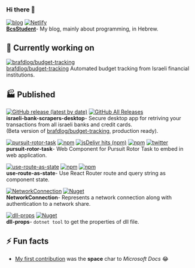 ### Hi there 👋

[![blog](https://img.shields.io/static/v1?label=Gridsome&message=BcsStudent&color=4FC08D&logo=vue.js&link=https://bscstudent.netlify.app/&link=https://github.com/baruchiro/BcsStudent)](https://github.com/baruchiro/BcsStudent)
[![Netlify](https://img.shields.io/netlify/ba56d2ec-b5ce-4d2d-a606-90fbcd1dcf3c)](https://bscstudent.netlify.app/)  
[**BcsStudent**](https://github.com/baruchiro/BcsStudent)- My blog, mainly about programming, in Hebrew.


## 🔭 Currently working on
[![brafdlog/budget-tracking](https://img.shields.io/static/v1?label=Electron&message=brafdlog/budget-tracking&color=41B883&logo=vue.js&link=https://github.com/brafdlog/budget-tracking)](https://github.com/brafdlog/budget-tracking)  
[brafdlog/budget-tracking](https://github.com/brafdlog/budget-tracking) Automated budget tracking from Israeli financial institutions.


## 🏭 Published

[![GitHub release (latest by date)](https://img.shields.io/github/v/release/baruchiro/israeli-bank-scrapers-desktop)](https://github.com/baruchiro/israeli-bank-scrapers-desktop/releases)
[![GitHub All Releases](https://img.shields.io/github/downloads/baruchiro/israeli-bank-scrapers-desktop/total)](https://github.com/baruchiro/israeli-bank-scrapers-desktop/releases)  
**israeli-bank-scrapers-desktop**- Secure desktop app for retriving your transactions from all israeli banks and credit cards.  
(Beta version of [brafdlog/budget-tracking](https://github.com/brafdlog/budget-tracking), production ready).

[![pursuit-rotor-task](https://img.shields.io/static/v1?label=web%20component&message=pursuit-rotor-task&color=E34F26&logo=html5&link=https://www.npmjs.com/package/pursuit-rotor-task&link=https://github.com/baruchiro/pursuit-rotor-task)](https://github.com/baruchiro/pursuit-rotor-task)
[![npm](https://img.shields.io/npm/v/pursuit-rotor-task?logo=npm&label=version)](https://www.npmjs.com/package/pursuit-rotor-task)
[![jsDelivr hits (npm)](https://img.shields.io/jsdelivr/npm/hm/pursuit-rotor-task)](https://www.jsdelivr.com/package/npm/pursuit-rotor-task)
[![npm](https://img.shields.io/npm/dm/pursuit-rotor-task?label=npm)](https://www.npmjs.com/package/pursuit-rotor-task)
[![twitter](https://img.shields.io/twitter/url?label=pursuit_rotor_task&style=social&url=https%3A%2F%2Ftwitter.com%2Fhashtag%2Fpursuit_rotor_task)](https://twitter.com/hashtag/pursuit_rotor_task)  
**pursuit-rotor-task**- Web Component for Pursuit Rotor Task to embed in web application.

[![use-route-as-state](https://img.shields.io/static/v1?label=package&message=use-route-as-state&color=61DAFB&logo=react&link=https://www.npmjs.com/package/use-route-as-state&link=https://github.com/baruchiro/use-route-as-state)](https://github.com/baruchiro/use-route-as-state)
[![npm](https://img.shields.io/npm/v/use-route-as-state?logo=npm&label=version)](https://www.npmjs.com/package/use-route-as-state)
[![npm](https://img.shields.io/npm/dw/use-route-as-state?label=npm)](https://www.npmjs.com/package/use-route-as-state)  
**use-route-as-state**- Use React Router route and query string as component state.

[![NetworkConnection](https://img.shields.io/static/v1?label=package&message=NetworkConnection&color=239120&logo=c-sharp&link=https://www.nuget.org/packages/NetworkConnection/&link=https://github.com/baruchiro/NetworkConnection)](https://github.com/baruchiro/NetworkConnection)
[![Nuget](https://img.shields.io/nuget/dt/NetworkConnection)](https://www.nuget.org/packages/NetworkConnection/)  
**NetworkConnection**- Represents a network connection along with authentication to a network share.

[![dll-props](https://img.shields.io/static/v1?label=package&message=dll-props&color=239120&logo=c-sharp&link=https://www.nuget.org/packages/DllProps.Tool&link=https://github.com/baruchiro/dll-props)](https://github.com/baruchiro/dll-props)
[![Nuget](https://img.shields.io/nuget/dt/DllProps.Tool?logo=nuget)](https://www.nuget.org/packages/DllProps.Tool)  
**dll-props**- `dotnet tool` to get the properties of dll file.


## ⚡ Fun facts

- [My first contribution](https://github.com/MicrosoftDocs/cpp-docs/pull/264#issuecomment-393606707) was the **space** char to *Microsoft Docs* 😂
 <!--
- 🌱 I’m currently learning ...
- 👯 I’m looking to collaborate on ...
- 🤔 I’m looking for help with ...
- 💬 Ask me about ...
- 📫 How to reach me: ...
- 😄 Pronouns: ...
- ⚡ Fun fact: ...
-->

